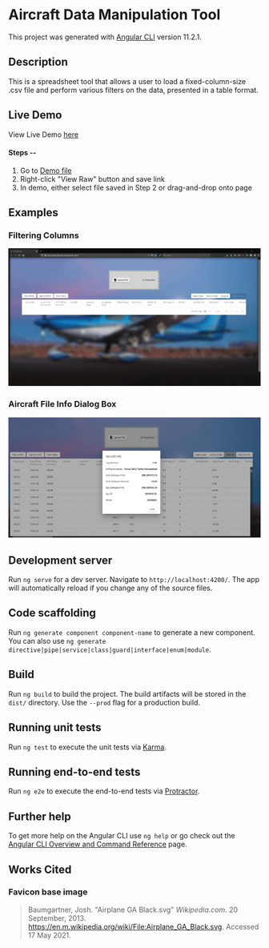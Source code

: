 # Aircraft Data Manipulation Tool

This project was generated with [Angular CLI](https://github.com/angular/angular-cli) version 11.2.1.

## Description

This is a spreadsheet tool that allows a user to load a fixed-column-size .csv file and perform various filters on the data, presented in a table format.

## Live Demo

View Live Demo [here](https://amerz84.github.io/aircraft-data/)

#### Steps --

1. Go to [Demo file](https://github.com/amerz84/aircraft-data/blob/master/demofile.csv)
2. Right-click "View Raw" button and save link
3. In demo, either select file saved in Step 2 or drag-and-drop onto page

## Examples

### Filtering Columns

![Applying Column Filters](https://github.com/amerz84/aircraft-data/blob/4cf4dab5e92a9b87ae5da539a064ba5eb85c86e8/readme_assets/filter_columns.gif)

### Aircraft File Info Dialog Box

![Displaying Aircraft Info Dialog Box](https://github.com/amerz84/aircraft-data/blob/4cf4dab5e92a9b87ae5da539a064ba5eb85c86e8/readme_assets/info_dialog.PNG)

## Development server

Run `ng serve` for a dev server. Navigate to `http://localhost:4200/`. The app will automatically reload if you change any of the source files.

## Code scaffolding

Run `ng generate component component-name` to generate a new component. You can also use `ng generate directive|pipe|service|class|guard|interface|enum|module`.

## Build

Run `ng build` to build the project. The build artifacts will be stored in the `dist/` directory. Use the `--prod` flag for a production build.

## Running unit tests

Run `ng test` to execute the unit tests via [Karma](https://karma-runner.github.io).

## Running end-to-end tests

Run `ng e2e` to execute the end-to-end tests via [Protractor](http://www.protractortest.org/).

## Further help

To get more help on the Angular CLI use `ng help` or go check out the [Angular CLI Overview and Command Reference](https://angular.io/cli) page.

## Works Cited

### Favicon base image
>Baumgartner, Josh. "Airplane GA Black.svg" *Wikipedia.com*. 20 September, 2013. https://en.m.wikipedia.org/wiki/File:Airplane_GA_Black.svg. Accessed 17 May 2021.
